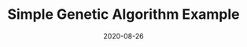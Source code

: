 ---
layout: default
short-title: Genetic Algorithm
title: Simple Genetic Algorithm Example
modal-id: 2
date: 2020-08-26
img: double_helix.jpg
alt: image-alt
icon: fa-dna
project-date: August 2020
github-link: https://github.com/Bennett-Wendorf/Simple-String-Finder-Genetic-Algorithm
description: This is a simple gemetic algorithm that finds a predefined string. It serves as an example and an excercise on how to build a very simple genetic algorithm. 
---